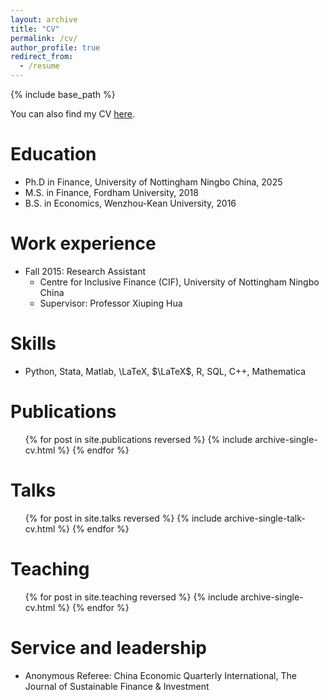```yaml
---
layout: archive
title: "CV"
permalink: /cv/
author_profile: true
redirect_from:
  - /resume
---
```



 



{% include base_path %}



 
You can also find my CV [here](https://jiandabi.github.io/files/cv.pdf).

Education
======
* Ph.D in Finance, University of Nottingham Ningbo China, 2025
* M.S. in Finance, Fordham University, 2018
* B.S. in Economics, Wenzhou-Kean University, 2016

Work experience
======


* Fall 2015: Research Assistant
  * Centre for Inclusive Finance (CIF), University of Nottingham Ningbo China
  * Supervisor: Professor Xiuping Hua

Skills
======
* Python, Stata, Matlab,  \LaTeX,   $\LaTeX$, R, SQL,  C++, Mathematica   
 
Publications
======
  <ul>{% for post in site.publications reversed %}
    {% include archive-single-cv.html %}
  {% endfor %}</ul>
  
Talks
======
  <ul>{% for post in site.talks reversed %}
    {% include archive-single-talk-cv.html  %}
  {% endfor %}</ul>
  
Teaching
======
  <ul>{% for post in site.teaching reversed %}
    {% include archive-single-cv.html %}
  {% endfor %}</ul>
  
Service and leadership
======
*  Anonymous Referee: China Economic Quarterly International, The Journal of Sustainable Finance & Investment 
